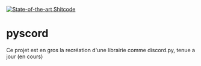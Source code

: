 [![State-of-the-art Shitcode](https://img.shields.io/static/v1?label=State-of-the-art&message=Shitcode&color=7B5804)](https://github.com/trekhleb/state-of-the-art-shitcode)

# pyscord
Ce projet est en gros la recréation d'une librairie comme discord.py, tenue a jour (en cours)

